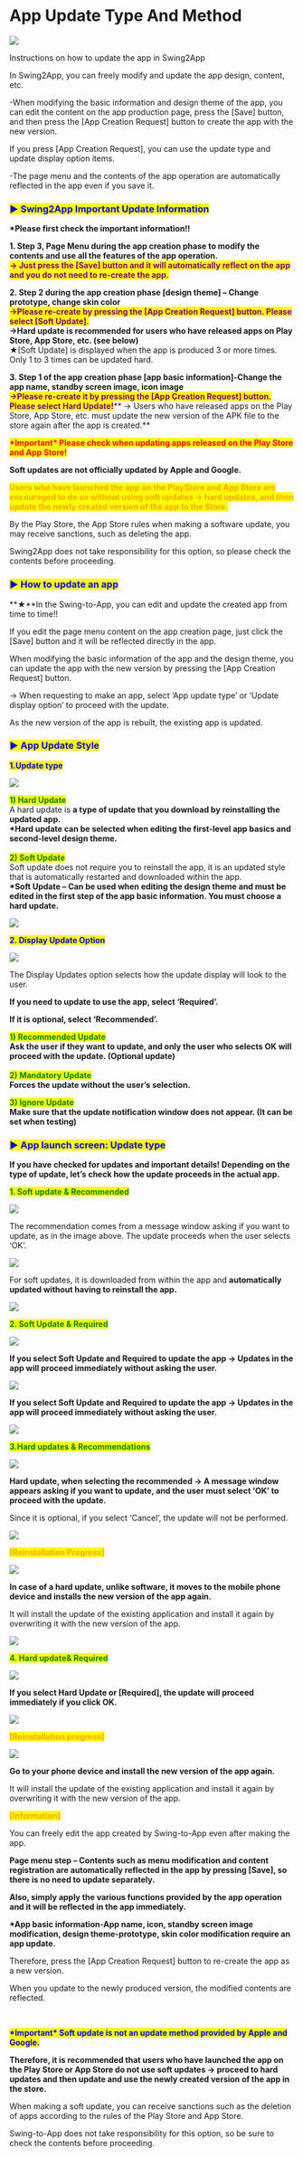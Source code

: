 # App Update Type And Method

![](https://support.swing2app.com/wp-content/uploads/2018/09/update\_meth.png)

Instructions on how to update the app in Swing2App

In Swing2App, you can freely modify and update the app design, content, etc.

\-When modifying the basic information and design theme of the app, you can edit the content on the app production page, press the \[Save] button, and then press the \[App Creation Request] button to create the app with the new version.

If you press \[App Creation Request], you can use the update type and update display option items.

\-The page menu and the contents of the app operation are automatically reflected in the app even if you save it.



### <mark style="color:blue;">**▶ Swing2App Important Update Information**</mark>&#x20;

**\*Please first check the important information!!**



**1. Step 3, Page Menu during the app creation phase to modify the contents and use all the features of the app operation.**\
<mark style="color:purple;">**→ Just press the \[Save] button and it will automatically reflect on the app and you do not need to re-create the app.**</mark>

**2. Step 2 during the app creation phase \[design theme] – Change prototype, change skin color**\
<mark style="color:purple;">**→Please re-create by pressing the \[App Creation Request] button. Please select \[Soft Update].**</mark>\
**→Hard update is recommended for users who have released apps on Play Store, App Store, etc. (see below)**\
★\[Soft Update] is displayed when the app is produced 3 or more times. Only 1 to 3 times can be updated hard.

**3. Step 1 of the app creation phase \[app basic information]-Change the app name, standby screen image, icon image**\
<mark style="color:purple;">**→Please re-create it by pressing the \[App Creation Request] button. Please select Hard Update!**</mark>** → Users who have released apps on the Play Store, App Store, etc. must update the new version of the APK file to the store again after the app is created.**

<mark style="color:red;">**\*Important\* Please check when updating apps released on the Play Store and App Store!**</mark>

**Soft updates are not officially updated by Apple and Google.**

<mark style="color:orange;">**Users who have launched the app on the PlayStore and App Store are encouraged to do so without using soft updates → hard updates, and then update the newly created version of the app to the Store.**</mark>&#x20;

By the Play Store, the App Store rules when making a software update, you may receive sanctions, such as deleting the app.

Swing2App does not take responsibility for this option, so please check the contents before proceeding.



### <mark style="color:blue;">**▶ How to update an app**</mark>&#x20;

**★**In the Swing-to-App, you can edit and update the created app from time to time!!

If you edit the page menu content on the app creation page, just click the \[Save] button and it will be reflected directly in the app.

When modifying the basic information of the app and the design theme, you can update the app with the new version by pressing the \[App Creation Request] button.

→ When requesting to make an app, select ‘App update type’ or ‘Update display option’ to proceed with the update.

As the new version of the app is rebuilt, the existing app is updated.



### <mark style="color:blue;">**▶ App Update Style**</mark>

<mark style="color:blue;">**1.Update type**</mark>

![](https://support.swing2app.com/wp-content/uploads/2018/09/app\_update.png)

<mark style="color:green;">**1) Hard Update**</mark>\
A hard update is **a type of update that you download by reinstalling the updated app.**\
**\*Hard update can be selected when editing the first-level app basics and second-level design theme.**\
\
<mark style="color:green;">**2) Soft Update**</mark>\
Soft update does not require you to reinstall the app, it is an updated style that is automatically restarted and downloaded within the app.\
**\*Soft Update – Can be used when editing the design theme and must be edited in the first step of the app basic information. You must choose a hard update.**&#x20;

![](https://wp.swing2app.co.kr/wp-content/uploads/2018/09/%EC%A4%841.png)

<mark style="color:blue;">**2. Display Update Option**</mark>

![](https://support.swing2app.com/wp-content/uploads/2018/09/app\_update1.png)

The Display Updates option selects how the update display will look to the user.

**If you need to update to use the app, select ‘Required’.** &#x20;

**If it is optional, select ‘Recommended’.**&#x20;

<mark style="color:green;">**1) Recommended Update**</mark> \
**Ask the user if they want to update, and only the user who selects OK will proceed with the update. (Optional update)**\
\
<mark style="color:green;">**2) Mandatory Update**</mark>\
**Forces the update without the user’s selection.**

<mark style="color:green;">**3) Ignore Update**</mark>\
**Make sure that the update notification window does not appear. (It can be set when testing)**



### <mark style="color:blue;">**▶ App launch screen: Update type**</mark>

**If you have checked for updates and important details! Depending on the type of update, let’s check how the update proceeds in the actual app.**

<mark style="color:green;">**1. Soft update & Recommended**</mark>



![](https://support.swing2app.com/wp-content/uploads/2018/09/soft1.png)

The recommendation comes from a message window asking if you want to update, as in the image above. The update proceeds when the user selects ‘OK’.



![](https://support.swing2app.com/wp-content/uploads/2018/09/soft2.png)

For soft updates, it is downloaded from within the app and **automatically updated without having to reinstall the app.**

![](https://wp.swing2app.co.kr/wp-content/uploads/2018/09/%EC%A4%841.png)

<mark style="color:green;">**2. Soft Update & Required**</mark>



![](https://support.swing2app.com/wp-content/uploads/2018/09/soft3.png)

**If you select Soft Update and Required to update the app → Updates in the app will proceed immediately without asking the user.**



![](https://support.swing2app.com/wp-content/uploads/2018/09/soft4.png)

**If you select Soft Update and Required to update the app → Updates in the app will proceed immediately without asking the user.**

![](https://wp.swing2app.co.kr/wp-content/uploads/2018/09/%EC%A4%841.png)



<mark style="color:green;">**3.Hard updates & Recommendations**</mark>



![](https://support.swing2app.com/wp-content/uploads/2018/09/hard1.png)



**Hard update, when selecting the recommended → A message window appears asking if you want to update, and the user must select ‘OK’ to proceed with the update.**

Since it is optional, if you select ‘Cancel’, the update will not be performed.

![](https://support.swing2app.com/wp-content/uploads/2018/09/%E1%84%92%E1%85%AA%E1%84%89%E1%85%A1%E1%86%AF%E1%84%91%E1%85%AD-2.png)

<mark style="color:orange;">**\[Reinstallation Progress]**</mark>

![](https://support.swing2app.com/wp-content/uploads/2018/09/hard2.png)

**In case of a hard update, unlike software, it moves to the mobile phone device and installs the new version of the app again.**

It will install the update of the existing application and install it again by overwriting it with the new version of the app.

![](https://wp.swing2app.co.kr/wp-content/uploads/2018/09/%EC%A4%841.png)

<mark style="color:green;">**4. Hard update& Required**</mark>

![](https://support.swing2app.com/wp-content/uploads/2018/09/hard3.png)

**If you select Hard Update or \[Required], the update will proceed immediately if you click OK.**

![](https://support.swing2app.com/wp-content/uploads/2018/09/%E1%84%92%E1%85%AA%E1%84%89%E1%85%A1%E1%86%AF%E1%84%91%E1%85%AD-2.png)

<mark style="color:orange;">**\[Reinstallation progress]**</mark>

![](https://support.swing2app.com/wp-content/uploads/2018/09/hard4.png)

**Go to your phone device and install the new version of the app again.**

It will install the update of the existing application and install it again by overwriting it with the new version of the app.



<mark style="color:orange;">**\[Information]**</mark>

You can freely edit the app created by Swing-to-App even after making the app.

**Page menu step – Contents such as menu modification and content registration are automatically reflected in the app by pressing \[Save], so there is no need to update separately.**

**Also, simply apply the various functions provided by the app operation and it will be reflected in the app immediately.**

**\*App basic information-App name, icon, standby screen image modification, design theme-prototype, skin color modification require an app update.**

Therefore, press the \[App  Creation Request] button to re-create the app as a new version.

When you update to the newly produced version, the modified contents are reflected.

​

<mark style="color:red;"><mark style="color:blue;">**\*Important\* Soft update is not an update method provided by Apple and Google.**<mark style="color:blue;"></mark>

**Therefore, it is recommended that users who have launched the app on the Play Store or App Store do not use soft updates → proceed to hard updates and then update and use the newly created version of the app in the store.**

When making a soft update, you can receive sanctions such as the deletion of apps according to the rules of the Play Store and App Store.

Swing-to-App does not take responsibility for this option, so be sure to check the contents before proceeding.

